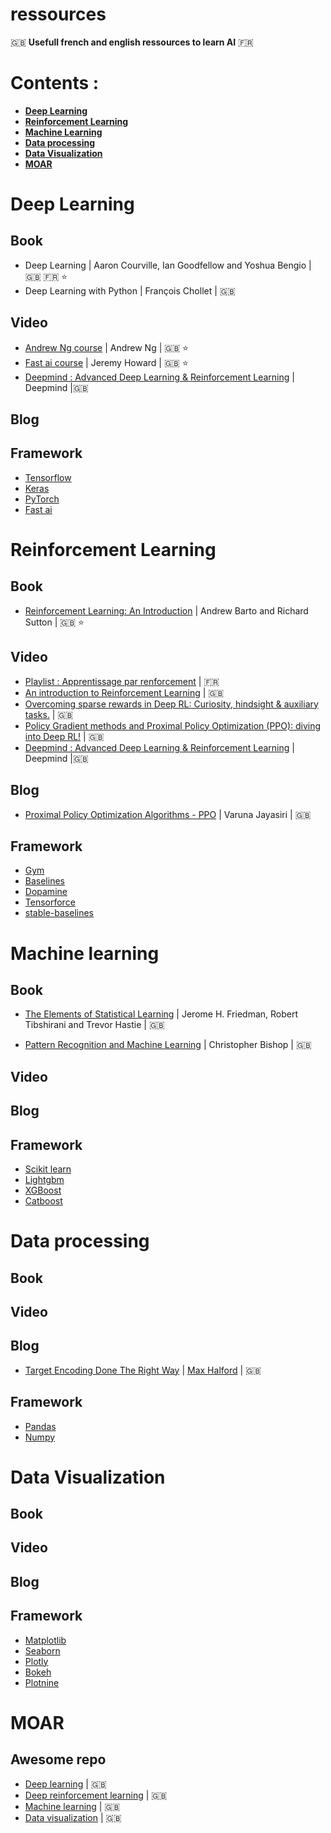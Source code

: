 # ressources
:gb: **Usefull french and english ressources to learn AI** :fr:

# Contents :
 - [**Deep Learning**](https://github.com/french-ai/ressources#deep-learning)
 - [**Reinforcement Learning**](https://github.com/french-ai/ressources#reinforcement-learning)
 - [**Machine Learning**](https://github.com/french-ai/ressources#machine-learning)
 - [**Data processing**](https://github.com/french-ai/ressources#data-processing)
 - [**Data Visualization**](https://github.com/french-ai/ressources#data-visualization)
 - [**MOAR**](https://github.com/french-ai/ressources#moar)

# Deep Learning

## Book

- Deep Learning | Aaron Courville, Ian Goodfellow and Yoshua Bengio | :gb:  :fr: :star:
- Deep Learning with Python |  François Chollet | :gb:

## Video

- [Andrew Ng course](https://www.youtube.com/channel/UCcIXc5mJsHVYTZR1maL5l9w) | Andrew Ng | :gb: :star:
- [Fast ai course](https://www.youtube.com/user/howardjeremyp/playlists) | Jeremy Howard | :gb: :star:
- [Deepmind : Advanced Deep Learning & Reinforcement Learning](https://www.youtube.com/watch?v=iOh7QUZGyiU&list=PLqYmG7hTraZDNJre23vqCGIVpfZ_K2RZs) | Deepmind |:gb:


## Blog

## Framework

- [Tensorflow](https://www.tensorflow.org/)
- [Keras](https://keras.io/)
- [PyTorch](https://pytorch.org/)
- [Fast ai](https://www.fast.ai/)

# Reinforcement Learning 

## Book

- [Reinforcement Learning: An Introduction](http://incompleteideas.net/book/bookdraft2017nov5.pdf) | Andrew Barto and Richard Sutton | :gb: :star:

## Video
- [Playlist : Apprentissage par renforcement](https://www.youtube.com/watch?v=PKNxUF9CGn8&list=PLpEPgC7cUJ4YPZlfUu0vQTwPraVKPASUa) | :fr: 
- [An introduction to Reinforcement Learning](https://www.youtube.com/watch?v=JgvyzIkgxF0) | :gb:
- [Overcoming sparse rewards in Deep RL: Curiosity, hindsight & auxiliary tasks.](https://youtu.be/0Ey02HT_1Ho) | :gb:
- [Policy Gradient methods and Proximal Policy Optimization (PPO): diving into Deep RL!](https://youtu.be/5P7I-xPq8u8) | :gb:
- [Deepmind : Advanced Deep Learning & Reinforcement Learning](https://www.youtube.com/watch?v=iOh7QUZGyiU&list=PLqYmG7hTraZDNJre23vqCGIVpfZ_K2RZs) | Deepmind |:gb:

## Blog
- [Proximal Policy Optimization Algorithms - PPO](http://blog.varunajayasiri.com/ml/ppo.html) | Varuna Jayasiri | :gb:
## Framework
- [Gym](https://gym.openai.com/)
- [Baselines](https://github.com/openai/baselines)
- [Dopamine](https://github.com/google/dopamine)
- [Tensorforce](https://github.com/tensorforce/tensorforce)
- [stable-baselines](https://github.com/hill-a/stable-baselines)

# Machine learning

## Book

- [The Elements of Statistical Learning](https://web.stanford.edu/~hastie/Papers/ESLII.pdf) |  Jerome H. Friedman, Robert Tibshirani and Trevor Hastie | :gb:

- [Pattern Recognition and Machine Learning](http://users.isr.ist.utl.pt/~wurmd/Livros/school/Bishop%20-%20Pattern%20Recognition%20And%20Machine%20Learning%20-%20Springer%20%202006.pdf) | Christopher Bishop | :gb:


## Video

## Blog

## Framework

- [Scikit learn](https://scikit-learn.org/stable/)
- [Lightgbm](https://lightgbm.readthedocs.io/en/latest/)
- [XGBoost](https://xgboost.readthedocs.io/en/latest/)
- [Catboost](https://catboost.ai/)

# Data processing

## Book

## Video

## Blog
- [Target Encoding Done The Right Way](https://maxhalford.github.io/blog/target-encoding-done-the-right-way/) | [Max Halford](https://github.com/MaxHalford) | :gb:
## Framework
- [Pandas](https://pandas.pydata.org/)
- [Numpy](https://www.numpy.org/)

# Data Visualization

## Book

## Video

## Blog

## Framework
- [Matplotlib](https://matplotlib.org/)
- [Seaborn](https://seaborn.pydata.org/index.html)
- [Plotly](https://plot.ly/)
- [Bokeh](https://bokeh.pydata.org/en/latest/)
- [Plotnine](https://plotnine.readthedocs.io/en/stable/index.html)

# MOAR

## Awesome repo
- [Deep learning](https://github.com/ChristosChristofidis/awesome-deep-learning) | :gb:
- [Deep reinforcement learning](https://github.com/aikorea/awesome-rl) | :gb:
- [Machine learning](https://github.com/josephmisiti/awesome-machine-learning) | :gb:
- [Data visualization](https://github.com/fasouto/awesome-dataviz) | :gb: